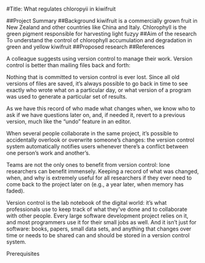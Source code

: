 #Title:
What regulates chloropyii in kiwifruit

##Project Summary
##Background
kiwifruit is a commercially grown fruit in New Zealand and other countries like China and Italy.
Chlorophyll is the green pigment responsible for harvesting light
fuzyy
##Aim of the research
To understand the control of chlorophyll accumulation and degradation in green and yellow kiwifruit
##Proposed research
##References

A colleague suggests using version control to manage their work. Version control is better than mailing files back and forth:

Nothing that is committed to version control is ever lost. Since all old versions of files are saved, it’s always possible to go back in time to see exactly who wrote what on a particular day, or what version of a program was used to generate a particular set of results.

As we have this record of who made what changes when, we know who to ask if we have questions later on, and, if needed it, revert to a previous version, much like the “undo” feature in an editor.

When several people collaborate in the same project, it’s possible to accidentally overlook or overwrite someone’s changes: the version control system automatically notifies users whenever there’s a conflict between one person’s work and another’s.

Teams are not the only ones to benefit from version control: lone researchers can benefit immensely. Keeping a record of what was changed, when, and why is extremely useful for all researchers if they ever need to come back to the project later on (e.g., a year later, when memory has faded).

Version control is the lab notebook of the digital world: it’s what professionals use to keep track of what they’ve done and to collaborate with other people. Every large software development project relies on it, and most programmers use it for their small jobs as well. And it isn’t just for software: books, papers, small data sets, and anything that changes over time or needs to be shared can and should be stored in a version control system.

Prerequisites
